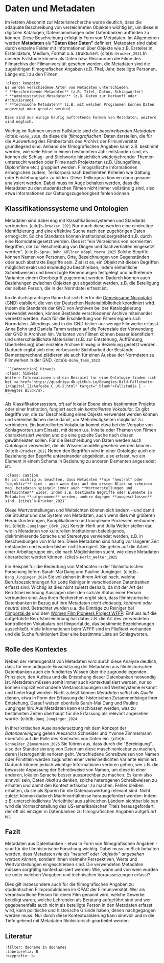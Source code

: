 # Daten und Metadaten
Im letzten Abschnitt zur Materialrecherche wurde deutlich, dass die adäquate Beschreibung von verzeichneten Objekten wichtig ist, um diese in digitalen Katalogen, Datensammlungen oder Datenbanken auffinden zu können. Diese Beschreibung erfolgt in Form von Metadaten. Im Allgemeinen werden **Metadaten** als **"Daten über Daten"** definiert. Metadaten sind dabei durch einzelne Felder mit Informationen über Objekte wie z.B. Ersteller:in, Erstelldatum, Medium, Format o.ä. strukturiert. {cite}`b-Drucker_2021` In unserer Fallstudie können als Daten bzw. Ressourcen die Filme des Filmarchivs der Filmuniversität gesehen werden, die Metadaten sind die zugehörigen filmografischen Angaben (z.B. Titel, Jahr, beteiligte Personen, Länge etc.) zu den Filmen. 

```{admonition} Metadaten
:class: keypoint
Es werden verschiedene Arten von Metadaten unterschieden:
* **beschreibende Metadaten** (z.B. Titel, Datum, Schlagwörter)
* **administrative Metadaten** (z.B. Daten zur Herkunft oder Archivierung)
* **technische Metadaten** (z.B. mit welchen Programmen können Daten angezeigt oder genutzt werden)

Dies sind nur einige häufig auftretende Formen von Metadaten, weitere sind möglich.
```
Wichtig im Rahmen unserer Fallstudie sind die _beschreibenden Metadaten_ {cite}`b-Bohn_2018`, da diese die _'filmografischen'_ Daten darstellen, die für die Auswertung des Filmbestands des Archivs der Filmuniversität grundlegend sind. Anhand der filmografischen Angaben kann z.B. bestimmt werden, wie viele Filme in einem bestimmtem Jahr entstanden sind, es können die Schlag- und Stichworte hinsichtlich wiederkehrender Themen untersucht werden oder Filme nach Projektarten (z.B. Übungsfilme, Diplomfilme etc.) gruppiert werden. Filmografische Informationen ermöglichen zudem, Teilkorpora nach bestimmten Kriterien wie Gattung oder Entstehungsjahr zu bilden. Diese Teilkorpora können dann genauer analysiert werden. Dabei muss im Auge behalten werden, dass die Metadaten zu den studentischen Filmen nicht immer vollständig sind, also etwa Informationen zur Gattungszugehörigkeit fehlen können.

## Klassifikationssysteme und Ontologien

Metadaten sind dabei eng mit Klassifikationssystemen und Standards verbunden. {cite}`b-Drucker_2021` Nur durch diese werden eine eindeutige Identifizierung und eine effektive Suche nach den zugehörigen Daten ermöglicht. Solche Standards können institutionsübergreifend z.B. durch eine Normdatei gesetzt werden. Dies ist "ein Verzeichnis von normierten Begriffen, die zur Beschreibung von Dingen und Sachverhalten eingesetzt werden". {cite}`b-Sprau_Bohn_Göllner_Köppl_Marra_2025` Solche Begriffe können Namen von Personen, Orte, Bezeichnungen von Gegenständen oder auch abstrakte Begriffe sein. Ziel ist es, ein Objekt mit diesen Begriffen möglichst exakt und eindeutig zu beschreiben, indem einheitliche Schreibweisen und bevorzugte Benennungen festgelegt und auftretende Varianten einem Oberbegriff zugeordnet werden. Dadurch können auch Beziehungen zwischen Objekten gut abgebildet werden, z.B. die Beteiligung der selben Person, die in der Normdatei erfasst ist.

Im deutschsprachigen Raum hat sich hierfür die <a href="https://gnd.network/Webs/gnd/DE/Home/home_node.html" class="external-link" target="_blank">Gemeinsame Normdatei (GND)</a> etabliert, die von der Deutschen Nationalbibliothek koordiniert wird. Indem die Standards der GND von Archiven bei der Katalogisierung verwendet werden, können Bestände verschiedener Archive miteinander vernetzt werden. Auch für die Erschließung von Filmen eignen sich Normdaten. Allerdings sind in der GND bisher nur wenige Filmwerke erfasst. Anna Bohn und Daniela Tamm weisen auf die Potenziale der Verwendung der GND in Archiven hin. Varianten von Filmen können besser identifiziert und unterschiedlichste Materialien (z.B. zur Entstehung, Aufführung, Überlieferung) über einzelne Archive hinweg in Beziehung gesetzt werden. Dadurch ergibt sich eine verbesserte Sichtbarkeit der Bestände. Dementsprechend plädieren sie auch für einen Ausbau der Normdaten zu Filmwerken in der GND. {cite}`b-Bohn_Tamm_2023` 

````{margin} 
```{admonition} Hinweis
:class: hinweis
Weitere Informationen und ein Beispiel für eine Ontologie finden sich bei <a href="https://quadriga-dk.github.io/Bewegtes-Bild-Fallstudie-1/Kapitel_II/Aufgabe_C_UK-2.html" target="_blank">Fallstudie I - Bewegtes Bild</a>. 
```
````

Als Klassifikationssystem, oft auf lokaler Ebene eines bestimmten Projekts oder einer Institution, fungiert auch ein _kontrolliertes Vokabular_. Es gibt Begriffe vor, die zur Beschreibung eines Objekts verwendet werden können und vereinheitlichen diese damit, um Mehrdeutigkeiten möglichst zu verhindern. Ein kontrolliertes Vokabular kommt etwa bei der Vergabe von Schlagworten zum Einsatz, mit denen u.a. Inhalte oder Themen von Filmen charakterisiert werden und die eine gezielte Suche nach diesen gewährleisten sollen. Für die Beschreibung von Daten werden auch _Ontologien_ verwendet, die als Wissensmodelle gesehen werden können. {cite}`b-Drucker_2021` Neben den Begriffen wird in einer Ontologie auch die Beziehung der Begriffe untereinander abgebildet, also erfasst, wo ein Element in einem Schema in Beziehung zu anderen Elementen angesiedelt ist.

```{admonition} Achtung
:class: caution
Es ist wichtig zu beachten, dass Metadaten **nie "neutral" oder "objektiv"** sind - auch wenn dies auf den ersten Blick so scheinen mag. Metadaten spiegeln immer auch **Wertvorstellungen und Weltsichten** wider, indem z.B. bestimmte Begriffe oder Elemente in Metadaten **aufgenommen** werden, andere dagegen **ausgeschlossen** sind. {cite}`b-Drucker_2021`

```

Diese Wertvorstellungen und Weltsichten können sich ändern - und damit die Struktur und das System von Metadaten, auch wenn dies mit größeren Herausforderungen, Komplikationen und komplexen Prozessen verbunden ist. {cite}`b-Junginger_Dörk_2021` Kerstin Herlt und Julia Welter stellen dar, wie in Metadaten von kulturellen Institutionen beleidigende, diskriminierende Sprache und Stereotype verwendet werden, z.B. in Beschreibungen von Inhalten. Diese Metadaten sind häufig vor längerer Zeit entstanden und wurden bisher nicht korrigiert. Sie gehen auf die Arbeit einer Arbeitsgruppe ein, die nach Möglichkeiten sucht, wie diese Metadaten überarbeitet werden können. {cite}`b-Herlt_Welter_2025`

Ein Beispiel für die Bedeutung von Metadaten in der filmhistorischen Forschung liefern Sarah-Mai Dang und Pauline Junginger. {cite}`b-Dang_Junginger_2024` Sie vollziehen in ihrem Artikel nach, welche Berufsbezeichnungen für Lotte Reiniger in verschiedenen Datenbanken erfasst sind. Wichtig ist dies nicht zuletzt deshalb, da mit der Art der Berufsbezeichnung Aussagen über den soziale Status einer Person verbunden sind. Aus ihren Recherchen ergibt sich, dass filmhistorische Datenbanken in Bezug auf ihre Metadaten _nicht eindeutig, kohärent oder neutral_ sind. Betrachtet wurden u.a. die Einträge zu Reiniger bei <a href="https://www.filmportal.de/" class="external-link" target="_blank">filmportal.de</a> und dem <a href="https://wfpp.columbia.edu/" class="external-link" target="_blank">Women Film Pioneers Project WFFP</a>. Einfluss auf die aufgeführte Berufsbezeichnung hat dabei z.B. die Art des verwendeten kontrollierten Vokabulars bei filmportal.de, das bestimmte Bezeichnungen ausschließt. Viele Informationen beim WFFP sind im Fließtext vorhanden und die Suche funktioniert über eine bestimmte Liste an Schlagworten.

## Rolle des Kontextes
Neben der Heterogenität von Metadaten wird durch diese Analyse deutlich, dass für eine adäquate Einschätzung der Metadaten aus filmhistorischen Datenbanken auch ein fundiertes Wissen über die zugrundeliegenden Prinzipien, den Aufbau und die Entstehung dieser Datenbanken notwendig ist. Metadaten müssen somit immer auch kontextualisiert werden, nur so können implizit vorhandene Weltanschauungen und Wertesysteme erkannt und hinterfragt werden. Nicht zuletzt können _Metadaten selbst als Quelle_ dienen, etwa in Form der Erfassung der historischen Zusammenhänge ihrer Entstehung. Darauf weisen ebenfalls Sarah-Mai Dang und Pauline Junginger hin: Aus Metadaten kann erschlossen werden, was zu bestimmten Zeiten überhaupt für die Erfassung als relevant angesehen wurde. {cite}`b-Dang_Junginger_2024`

In ihrer kritischen Auseinandersetzung mit dem Konzept der _Datenbereinigung_ gehen Alexandra Schneider und Yvonne Zimmermann ebenfalls auf die Rolle des Kontextes von Daten ein. {cite}`b-Schneider_Zimmermann_2025` Sie führen aus, dass durch die "Bereinigung", also der Standarisierung von Daten um diese maschinenlesbar zu machen, deren Heterogenität verloren geht. Verschiedene Schreibweisen von Namen oder Filmtiteln werden zugunsten einer vereinheitlichten Variante eliminiert. Dadurch können jedoch wichtige Informationen verloren gehen, wie z.B. die bewusste Anpassung der Schreibweise von Namen, um diese in einer anderen, lokalen Sprache besser aussprechbar zu machen. Es kann also sinnvoll sein, Daten _lokal_ zu denken, solche heterogenen Schreibweisen zu erhalten und damit den Kontext erfassbar zu machen. Fehler bleiben erhalten, da sie als Spuren für die Datenauswertung relevant sind. Nicht zuletzt können dadurch Machtverhältnisse herausgefordert werden: Indem z.B. unterschiedlichste Verleihtitel aus zahlreichen Ländern sichtbar bleiben wird die Vormachtstellung des US-amerikanischen Titels herausgefordert, der oft als einziger in Datenbanken zu filmografischen Angaben aufgeführt ist.

## Fazit
Metadaten aus Datenbanken - etwa in Form von filmografischen Angaben - sind für die filmhistorische Forschung wichtig. Dabei muss im Blick behalten werden, dass Metadaten _nie als "neutral" oder  "objektiv" angesehen werden können_, sondern ihnen vielmehr Perspektiven, Werte und Weltvorstellungen eingeschrieben sind. Die verwendeten Metadaten müssen sorgfältig kontextualisiert werden: Wie, wann und von wem wurden sie unter welchen Vorgaben und technischen Voraussetzungen erfasst?

Dies gilt insbesondere auch für die filmografischen Angaben zu studentischen Filmproduktionen im OPAC der Filmuniversität. Wer als verantwortliche Person für einen Film genannt wird, welche Gewerke beteiligt waren, welche Lehrenden als Beratung aufgeführt sind und wer gegebenenfalls auch nicht als beteiligte Person in den Metadaten erfasst wird, kann politische und historische Gründe haben, denen nachgegangen werden muss. Nur durch diese Kontextualisierung kann sinnvoll und in die Tiefe gehend mit Metadaten filmhistorisch gearbeitet werden.


## Literatur
```{bibliography}
:filter: docname in docnames
:labelprefix: B
:keyprefix: b-
```